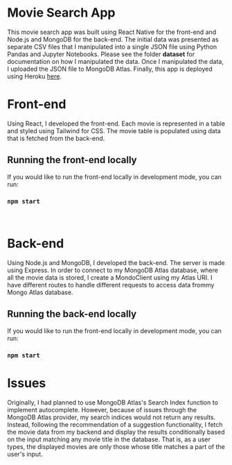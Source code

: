 # Movie Search App

This movie search app was built using React Native for the front-end and Node.js and MongoDB for the back-end. The initial data was presented as separate CSV files that I manipulated into a single JSON file using Python Pandas and Jupyter Notebooks. Please see the folder **dataset** for documentation on how I manipulated the data. Once I manipulated the data, I uploaded the JSON file to MongoDB Atlas. Finally, this app is deployed using Heroku [here](https://movie-search-diesel.herokuapp.com/).
<br/>

# Front-end

Using React, I developed the front-end. Each movie is represented in a table and styled using Tailwind for CSS. The movie table is populated using data that is fetched from the back-end.

## Running the front-end locally

If you would like to run the front-end locally in development mode, you can run:

### `npm start`

<br/>

# Back-end

Using Node.js and MongoDB, I developed the back-end. The server is made using Express. In order to connect to my MongoDB Atlas database, where all the movie data is stored, I create a MondoClient using my Atlas URI. I have different routes to handle different requests to access data frommy Mongo Atlas database.

## Running the back-end locally

If you would like to run the front-end locally in development mode, you can run:

### `npm start`

# Issues

Originally, I had planned to use MongoDB Atlas's Search Index function to implement autocomplete. However, because of issues through the MongoDB Atlas provider, my search indices would not return any results. Instead, following the recommendation of a suggestion functionality, I fetch the movie data from my backend and display the results conditionally based on the input matching any movie title in the database. That is, as a user types, the displayed movies are only those whose title matches a part of the user's input.
